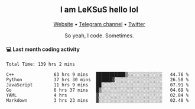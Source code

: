 <h2 align="center">I am LeKSuS hello lol</h2>
<div align="center">
  <a href="https://leksus.net">Website</a> •
  <a href="https://t.me/leksus_was_here">Telegram channel</a> •
  <a href="https://twitter.com/___LeKSuS___">Twitter</a>
</div>
<p align="center">So yeah, I code. Sometimes.</p>

#### :computer: Last month coding activity
<!--START_SECTION:waka-->

```text
Total Time: 139 hrs 2 mins

C++               63 hrs 9 mins   ███████████▒░░░░░░░░░░░░░   44.76 %
Python            37 hrs 30 mins  ██████▓░░░░░░░░░░░░░░░░░░   26.58 %
JavaScript        11 hrs 9 mins   ██░░░░░░░░░░░░░░░░░░░░░░░   07.91 %
Go                6 hrs 37 mins   █▒░░░░░░░░░░░░░░░░░░░░░░░   04.69 %
YAML              4 hrs           ▓░░░░░░░░░░░░░░░░░░░░░░░░   02.84 %
Markdown          3 hrs 23 mins   ▓░░░░░░░░░░░░░░░░░░░░░░░░   02.40 %
```

<!--END_SECTION:waka-->

<!-- flag{4_l0t_0f_1nter35t1ng_th1ng5_4r3_1n_publ1c_d0m41n} -->
